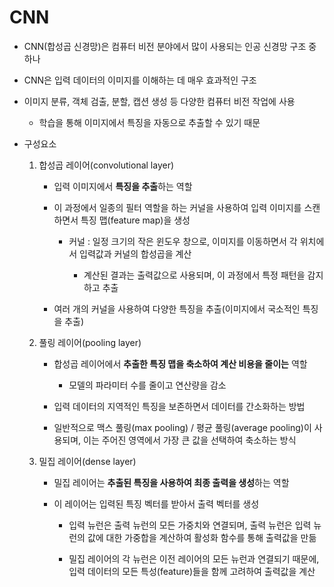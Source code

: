 # CNN

- CNN(합성곱 신경망)은 컴퓨터 비전 분야에서 많이 사용되는 인공 신경망 구조 중 하나

- CNN은 입력 데이터의 이미지를 이해하는 데 매우 효과적인 구조

- 이미지 분류, 객체 검출, 분할, 캡션 생성 등 다양한 컴퓨터 비전 작업에 사용
  
  - 학습을 통해 이미지에서 특징을 자동으로 추출할 수 있기 때문

- 구성요소
  
  1. 합성곱 레이어(convolutional layer)
     
     - 입력 이미지에서 **특징을 추출**하는 역할
     
     - 이 과정에서 일종의 필터 역할을 하는 커널을 사용하여 입력 이미지를 스캔하면서 특징 맵(feature map)을 생성
       
       - 커널 : 일정 크기의 작은 윈도우 창으로, 이미지를 이동하면서 각 위치에서 입력값과 커널의 합성곱을 계산
         
         - 계산된 결과는 출력값으로 사용되며, 이 과정에서 특정 패턴을 감지하고 추출
     
     - 여러 개의 커널을 사용하여 다양한 특징을 추출(이미지에서 국소적인 특징을 추출)
  
  2. 풀링 레이어(pooling layer)
     
     - 합성곱 레이어에서 **추출한 특징 맵을 축소하여 계산 비용을 줄이는** 역할
       
       - 모델의 파라미터 수를 줄이고 연산량을 감소
     
     - 입력 데이터의 지역적인 특징을 보존하면서 데이터를 간소화하는 방법
     
     - 일반적으로 맥스 풀링(max pooling) / 평균 풀링(average pooling)이 사용되며, 이는 주어진 영역에서 가장 큰 값을 선택하여 축소하는 방식
  
  3. 밀집 레이어(dense layer)
     
     - 밀집 레이어는 **추출된 특징을 사용하여 최종 출력을 생성**하는 역할
     
     - 이 레이어는 입력된 특징 벡터를 받아서 출력 벡터를 생성
       
       - 입력 뉴런은 출력 뉴런의 모든 가중치와 연결되며, 출력 뉴런은 입력 뉴런의 값에 대한 가중합을 계산하여 활성화 함수를 통해 출력값을 만듦
       
       - 밀집 레이어의 각 뉴런은 이전 레이어의 모든 뉴런과 연결되기 때문에, 입력 데이터의 모든 특성(feature)들을 함께 고려하여 출력값을 계산


